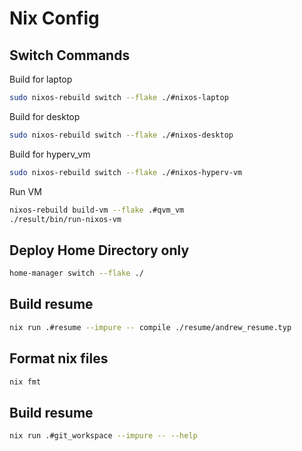 # Nix Config

## Switch Commands
Build for laptop
```bash
sudo nixos-rebuild switch --flake ./#nixos-laptop
```

Build for desktop
```bash
sudo nixos-rebuild switch --flake ./#nixos-desktop
```

Build for hyperv\_vm
```bash
sudo nixos-rebuild switch --flake ./#nixos-hyperv-vm
```

Run VM
```bash
nixos-rebuild build-vm --flake .#qvm_vm
./result/bin/run-nixos-vm
```

## Deploy Home Directory only
```bash
home-manager switch --flake ./
```

## Build resume
```bash
nix run .#resume --impure -- compile ./resume/andrew_resume.typ
```

## Format nix files
```bash
nix fmt
```

## Build resume
```bash
nix run .#git_workspace --impure -- --help
```
